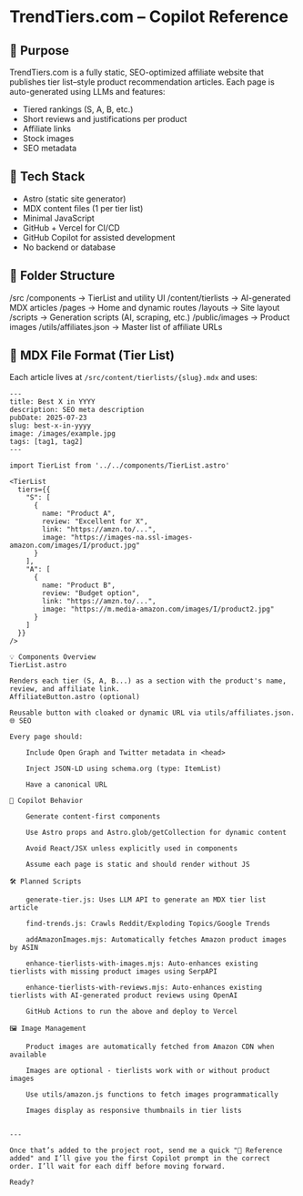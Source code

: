 # TrendTiers.com – Copilot Reference

## 📘 Purpose
TrendTiers.com is a fully static, SEO-optimized affiliate website that publishes tier list–style product recommendation articles. Each page is auto-generated using LLMs and features:
- Tiered rankings (S, A, B, etc.)
- Short reviews and justifications per product
- Affiliate links
- Stock images
- SEO metadata

## 🧱 Tech Stack
- Astro (static site generator)
- MDX content files (1 per tier list)
- Minimal JavaScript
- GitHub + Vercel for CI/CD
- GitHub Copilot for assisted development
- No backend or database

## 📁 Folder Structure

/src
/components → TierList and utility UI
/content/tierlists → AI-generated MDX articles
/pages → Home and dynamic routes
/layouts → Site layout
/scripts → Generation scripts (AI, scraping, etc.)
/public/images → Product images
/utils/affiliates.json → Master list of affiliate URLs


## 📄 MDX File Format (Tier List)
Each article lives at `/src/content/tierlists/{slug}.mdx` and uses:
```mdx
---
title: Best X in YYYY
description: SEO meta description
pubDate: 2025-07-23
slug: best-x-in-yyyy
image: /images/example.jpg
tags: [tag1, tag2]
---

import TierList from '../../components/TierList.astro'

<TierList
  tiers={{
    "S": [
      { 
        name: "Product A", 
        review: "Excellent for X", 
        link: "https://amzn.to/...",
        image: "https://images-na.ssl-images-amazon.com/images/I/product.jpg"
      }
    ],
    "A": [
      { 
        name: "Product B", 
        review: "Budget option", 
        link: "https://amzn.to/...",
        image: "https://m.media-amazon.com/images/I/product2.jpg"
      }
    ]
  }}
/>

💡 Components Overview
TierList.astro

Renders each tier (S, A, B...) as a section with the product's name, review, and affiliate link.
AffiliateButton.astro (optional)

Reusable button with cloaked or dynamic URL via utils/affiliates.json.
🌐 SEO

Every page should:

    Include Open Graph and Twitter metadata in <head>

    Inject JSON-LD using schema.org (type: ItemList)

    Have a canonical URL

🧠 Copilot Behavior

    Generate content-first components

    Use Astro props and Astro.glob/getCollection for dynamic content

    Avoid React/JSX unless explicitly used in components

    Assume each page is static and should render without JS

🛠 Planned Scripts

    generate-tier.js: Uses LLM API to generate an MDX tier list article

    find-trends.js: Crawls Reddit/Exploding Topics/Google Trends

    addAmazonImages.mjs: Automatically fetches Amazon product images by ASIN

    enhance-tierlists-with-images.mjs: Auto-enhances existing tierlists with missing product images using SerpAPI

    enhance-tierlists-with-reviews.mjs: Auto-enhances existing tierlists with AI-generated product reviews using OpenAI

    GitHub Actions to run the above and deploy to Vercel

🖼️ Image Management

    Product images are automatically fetched from Amazon CDN when available

    Images are optional - tierlists work with or without product images

    Use utils/amazon.js functions to fetch images programmatically

    Images display as responsive thumbnails in tier lists


---

Once that’s added to the project root, send me a quick "📌 Reference added" and I’ll give you the first Copilot prompt in the correct order. I’ll wait for each diff before moving forward.

Ready?
